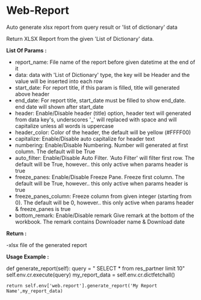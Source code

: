 # Web-Report
Auto generate xlsx report from query result or 'list of dictionary' data

Return XLSX Report from the given 'List of Dictionary' data.

**List Of Params :**
- report_name: File name of the report before given datetime at the end of it
- data: data with 'List of Dictionary' type, the key will be Header and the value will be inserted into each row 
- start_date: For report title, if this param is filled, title will generated above header
- end_date: For report title, start_date must be filled to show end_date. end date will shown after start_date
- header: Enable/Disable header (title) option, header text will generated from data key's, underscores '_' will replaced with space and will capitalize unless all words is uppercase 
- header_color: Color of the header, the default will be yellow (#FFFF00)
- capitalize: Enable/Disable auto capitalize for header text
- numbering: Enable/Disable Numbering. Number will generated at first column. The default will be True
- auto_filter: Enable/Disable Auto Filter. 'Auto Filter' will filter first row. The default will be True, however.. this only active when params header is true
- freeze_panes: Enable/Disable Freeze Pane. Freeze first column. The default will be True, however.. this only active when params header is true
- freeze_panes_column: Freeze column from given integer (starting from 0). The default will be 0, however.. this only active when params header & freeze_panes is true
- bottom_remark: Enable/Disable remark Give remark at the bottom of the workbook. The remark contains Downloader name & Download date


**Return :** 

-xlsx file of the generated report


**Usage Example :**

def generate_report(self):
    query = " SELECT * from res_partner limit 10"
    self.env.cr.execute(query)
    my_report_data = self.env.cr.dictfetchall()
    
    return self.env['web.report'].generate_report('My Report Name',my_report_data)
